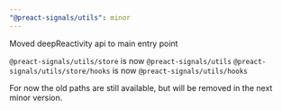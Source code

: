 ```yaml
---
"@preact-signals/utils": minor
---
```


Moved deepReactivity api to main entry point

`@preact-signals/utils/store` is now `@preact-signals/utils`
`@preact-signals/utils/store/hooks` is now `@preact-signals/utils/hooks`

For now the old paths are still available, but will be removed in the next minor version.
